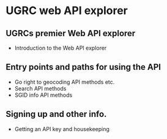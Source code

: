 # UGRC web API explorer

## UGRCs premier Web API explorer

- Introduction to the Web API explorer

## Entry points and paths for using the API

- Go right to geocoding API methods etc.
- Search API methods
- SGID info API methods

## Signing up and other info.

- Getting an API key and housekeeping

